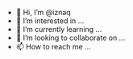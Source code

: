 - 👋 Hi, I’m @iznaq
- 👀 I’m interested in ...
- 🌱 I’m currently learning ...
- 💞️ I’m looking to collaborate on ...
- 📫 How to reach me ...

<!---
iznaq/iznaq is a ✨ special ✨ repository because its `README.md` (this file) appears on your GitHub profile.
You can click the Preview link to take a look at your changes.
--->
